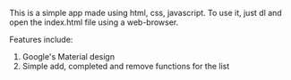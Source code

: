 This is a simple app made using html, css, javascript. To use it, just dl and open the index.html file using a web-browser.

Features include:
1) Google's Material design
2) Simple add, completed and remove functions for the list